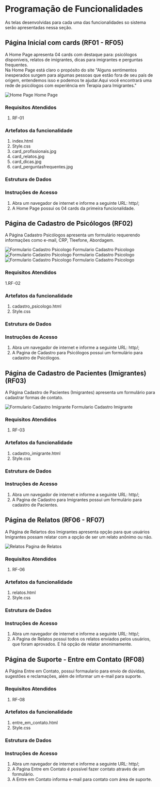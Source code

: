 # Programação de Funcionalidades

As telas desenvolvidas para cada uma das funcionalidades so sistema serão apresentadas nessa seção. 


## Página Inicial com cards (RF01 - RF05)

A Home Page apresenta 04 cards com destaque para: psicólogos disponíveis, relatos de imigrantes, dicas para imigrantes e perguntas frequentes.<br>
Na Home Page está claro o propósito do site "Alguns sentimentos inesperados surgem para algumas pessoas que estão fora de seu país de origem, entendemos isso e podemos te ajudar.Aqui você encontrará uma rede de psicólogos com experiência em Terapia para Imigrantes."

![Home Page](img/HomePage.jpg) Home Page 

### Requisitos Atendidos
1. RF-01

### Artefatos da funcionalidade
1. index.html
2. Style.css
3. card_profissionais.jpg
4. card_relatos.jpg
5. card_dicas.jpg
6. card_perguntasfrequentes.jpg

### Estrutura de Dados


### Instruções de Acesso
1. Abra um navegador de internet e informe a seguinte URL: http/;
2. A Home Page possui os 04 cards da primeira funcionalidade.


## Página de Cadastro de Psicólogos (RF02)
A Página Cadastro Psicólogos apresenta um formulário requerendo informações como e-mail, CRP, Tleefone, Abordagem. 

![Formulario Cadastro Psicologo](img/FormularioCadastroPsicologo1.jpg) Formulario Cadastro Psicologo
![Formulario Cadastro Psicologo](img/FormularioCadastroPsicologo2.jpg) Formulario Cadastro Psicologo
![Formulario Cadastro Psicologo](img/FormularioCadastroPsicologo3.jpg) Formulario Cadastro Psicologo

### Requisitos Atendidos
1.RF-02

### Artefatos da funcionalidade
1. cadastro_psicologo.html
2. Style.css


### Estrutura de Dados



### Instruções de Acesso
1. Abra um navegador de internet e informe a seguinte URL: http/;
2. A Pagina de Cadastro para Psicólogos possui um formulário para cadastro de Psicólogos.




## Página de Cadastro de Pacientes (Imigrantes) (RF03)
A Página Cadastro de Pacientes (Imigrantes) apresenta um formulário para cadastrar formas de contato.

![Formulario Cadastro Imigrante](img/FormularioImigrante.jpg) Formulario Cadastro Imigrante

### Requisitos Atendidos
1. RF-03

### Artefatos da funcionalidade
1. cadastro_imigrante.html
2. Style.css


### Estrutura de Dados



### Instruções de Acesso
1. Abra um navegador de internet e informe a seguinte URL: http/;
2. A Pagina de Cadastro para Imigrantes possui um formulário para cadastro de Pacientes.



## Página de Relatos  (RF06 - RF07)
A Página de Relartos dos Imigrantes apresenta opção para que usuários Imigrantes possam relatar com a opção de ser um relato anônimo ou não.

![Relatos](img/relatos.jpg) Pagina de Relatos
### Requisitos Atendidos
1. RF-06

### Artefatos da funcionalidade
1. relatos.html
2. Style.css


### Estrutura de Dados



### Instruções de Acesso
1. Abra um navegador de internet e informe a seguinte URL: http/;
2. A Pagina de Relatos possui todos os relatos enviados pelos usuários, que foram aprovados. E há opção de relatar anonimamente. 

## Página de Suporte - Entre em Contato  (RF08)
A Página Entre em Contato, possui formaulario para envio de dúvidas, sugestões e reclamações, além de informar um e-mail para suporte. 


### Requisitos Atendidos
1. RF-08

### Artefatos da funcionalidade
1. entre_em_contato.html
2. Style.css


### Estrutura de Dados



### Instruções de Acesso
1. Abra um navegador de internet e informe a seguinte URL: http/;
2. A Pagina Entre em Contato é possível fazer contato através de um formulário.
3. A Entre em Contato informa e-mail para contato com área de suporte.
